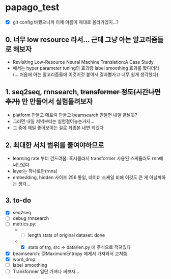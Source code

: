 # papago_test
* [X] git config 바꿨으니까 이제 이름이 제대로 올라가겠지...?

## 0. 너무 low resource 라서... 근데 그냥 아는 알고리즘들로 해보자
- Revisiting Low-Resource Neural Machine Translation:A Case Study
- 에서는 hyper parameter tuning의 효과랑 label smoothing 효과를 봤다더라
    (... 처음에 아는 알고리즘들에 이것저것 붙여서 결과뽑자고 너무 쉽게 생각했다)
    
## 1. seq2seq, rnnsearch, ~~transformer 정도(시간나면 추가)~~ 만 만들어서 실험돌려보자
- platform 만들고 메트릭 만들고 beamsearch 만들면 내일 끝날듯?
- 그러면 내일 저녁부터는 실험걸어놓는거지...
- 그 중에 제일 좋아보이는 걸로 최종본 내면 되겠다

## 2. 최대한 서치 범위를 줄여야하므로
- learning rate 부터 건드려봄: 혹시몰라서 transformer 사용된 스케쥴러도 rnn에 써보았다
- layer는 하나로만(rnns)
- embedding, hidden 사이즈 256 통일, 데이터 스케일 비해 이것도 큰 게 아닐까하는 생각...

## 3. to-do
* [X] seq2seq
* [ ] debug rnnsearch
* [ ] metrics.py:
    - * [ ] length stats of original dataset: done
    - * [X] stats of trg, src -> data/len.py 에 주석으로 적혀있다
* [X] beamsearch: @MaximumEntropy 에게서 가져와서 고쳐씀
* [X] word_drop:
* [ ] label_smoothing
* [ ] Transformer 일단 가져다 써보자...
